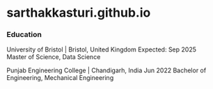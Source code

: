 # sarthakkasturi.github.io

### Education
University of Bristol | Bristol, United Kingdom                                                                                  Expected: Sep 2025  
Master of Science, Data Science 

Punjab Engineering College | Chandigarh, India                                                                                              Jun 2022 
Bachelor of Engineering, Mechanical Engineering                                                                                
